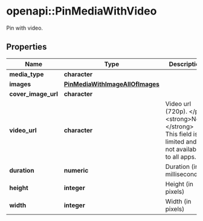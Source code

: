 # openapi::PinMediaWithVideo

Pin with video.

## Properties
Name | Type | Description | Notes
------------ | ------------- | ------------- | -------------
**media_type** | **character** |  | [optional] 
**images** | [**PinMediaWithImageAllOfImages**](PinMediaWithImage_allOf_images.md) |  | [optional] 
**cover_image_url** | **character** |  | [optional] 
**video_url** | **character** | Video url (720p). &lt;/p&gt;&lt;strong&gt;Note:&lt;/strong&gt; This field is limited and not available to all apps. | [optional] 
**duration** | **numeric** | Duration (in milliseconds) | [optional] 
**height** | **integer** | Height (in pixels) | [optional] 
**width** | **integer** | Width (in pixels) | [optional] 


